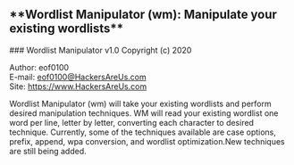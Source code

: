 <h2> **Wordlist Manipulator (wm): Manipulate your existing wordlists**</h2>
### Wordlist Manipulator v1.0 Copyright (c) 2020</br>


Author: eof0100</br>
E-mail: eof0100@HackersAreUs.com </br>
Site:   https://www.HackersAreUs.com </br>

<p>
Wordlist Manipulator (wm) will take your existing wordlists and perform
desired manipulation techniques. WM will read your existing wordlist one
word per line, letter by letter, converting each character to desired technique.
Currently, some of the techniques available are case options, prefix, append, 
wpa conversion, and wordlist optimization.New techniques are still being added.
</p>
